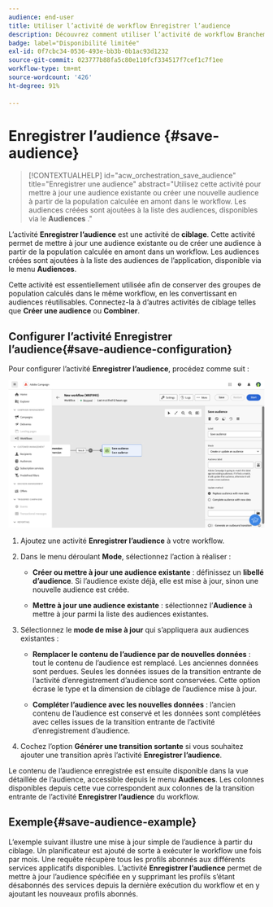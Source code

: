 ```yaml
---
audience: end-user
title: Utiliser l’activité de workflow Enregistrer l’audience
description: Découvrez comment utiliser l’activité de workflow Branchement.
badge: label="Disponibilité limitée"
exl-id: 0f7cbc34-0536-493e-bb3b-0b1ac93d1232
source-git-commit: 023777b88fa5c80e110fcf334517f7cef1c7f1ee
workflow-type: tm+mt
source-wordcount: '426'
ht-degree: 91%

---
```


# Enregistrer l’audience {#save-audience}

>[!CONTEXTUALHELP]
>id="acw_orchestration_save_audience"
>title="Enregistrer une audience"
>abstract="Utilisez cette activité pour mettre à jour une audience existante ou créer une nouvelle audience à partir de la population calculée en amont dans le workflow. Les audiences créées sont ajoutées à la liste des audiences, disponibles via le **Audiences** ."

L’activité **Enregistrer l’audience** est une activité de **ciblage**. Cette activité permet de mettre à jour une audience existante ou de créer une audience à partir de la population calculée en amont dans un workflow. Les audiences créées sont ajoutées à la liste des audiences de l’application, disponible via le menu **Audiences**.

Cette activité est essentiellement utilisée afin de conserver des groupes de population calculés dans le même workflow, en les convertissant en audiences réutilisables. Connectez-la à d’autres activités de ciblage telles que **Créer une audience** ou **Combiner**.

## Configurer l’activité Enregistrer l’audience{#save-audience-configuration}

Pour configurer l’activité **Enregistrer l’audience**, procédez comme suit :

![](../assets/workflow-save-audience.png)

1. Ajoutez une activité **Enregistrer l’audience** à votre workflow.

1. Dans le menu déroulant **Mode**, sélectionnez l’action à réaliser :

   * **Créer ou mettre à jour une audience existante** : définissez un **libellé d’audience**. Si l’audience existe déjà, elle est mise à jour, sinon une nouvelle audience est créée.

   * **Mettre à jour une audience existante** : sélectionnez l’**Audience** à mettre à jour parmi la liste des audiences existantes.

1. Sélectionnez le **mode de mise à jour** qui s’appliquera aux audiences existantes :

   * **Remplacer le contenu de l’audience par de nouvelles données** : tout le contenu de l’audience est remplacé. Les anciennes données sont perdues. Seules les données issues de la transition entrante de l’activité d’enregistrement d’audience sont conservées. Cette option écrase le type et la dimension de ciblage de l’audience mise à jour.

   * **Compléter l’audience avec les nouvelles données** : l’ancien contenu de l’audience est conservé et les données sont complétées avec celles issues de la transition entrante de l’activité d’enregistrement d’audience.

1. Cochez l’option **Générer une transition sortante** si vous souhaitez ajouter une transition après l’activité **Enregistrer l’audience**.

Le contenu de l’audience enregistrée est ensuite disponible dans la vue détaillée de l’audience, accessible depuis le menu **Audiences**. Les colonnes disponibles depuis cette vue correspondent aux colonnes de la transition entrante de l’activité **Enregistrer l’audience** du workflow.


## Exemple{#save-audience-example}

L’exemple suivant illustre une mise à jour simple de l’audience à partir du ciblage. Un planificateur est ajouté de sorte à exécuter le workflow une fois par mois. Une requête récupère tous les profils abonnés aux différents services applicatifs disponibles. L’activité **Enregistrer l’audience** permet de mettre à jour l’audience spécifiée en y supprimant les profils s’étant désabonnés des services depuis la dernière exécution du workflow et en y ajoutant les nouveaux profils abonnés.
